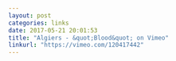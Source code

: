 ```yaml
---
layout: post
categories: links
date: 2017-05-21 20:01:53
title: "Algiers - &quot;Blood&quot; on Vimeo"
linkurl: "https://vimeo.com/120417442"
---
```

